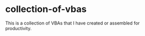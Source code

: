 # collection-of-vbas
This is a collection of VBAs that I have created or assembled for productivity.
